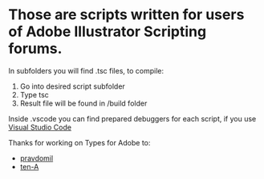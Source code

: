 # Those are scripts written for users of Adobe Illustrator Scripting forums.

In subfolders you will find .tsc files, to compile:
1. Go into desired script subfolder
2. Type tsc
3. Result file will be found in /build folder

Inside .vscode you can find prepared debuggers for each script, if you use [Visual Studio Code](https://code.visualstudio.com/)

Thanks for working on Types for Adobe to:
- [pravdomil](https://github.com/pravdomil)
- [ten-A](https:/github.com/ten-A)